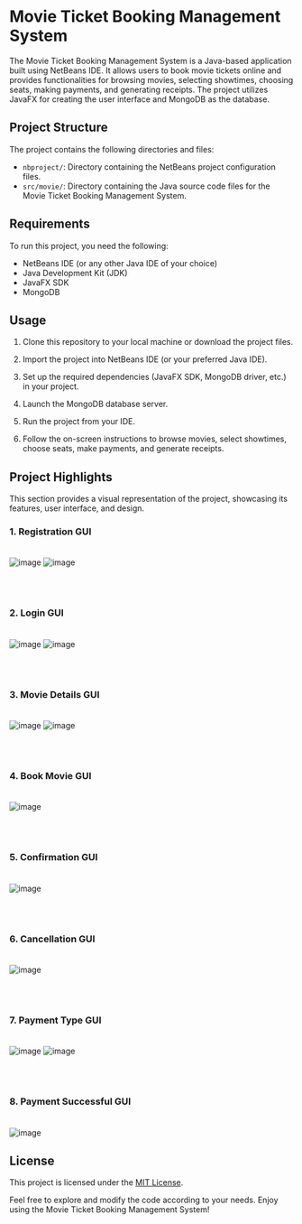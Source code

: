 # Movie Ticket Booking Management System

The Movie Ticket Booking Management System is a Java-based application built using NetBeans IDE. It allows users to book movie tickets online and provides functionalities for browsing movies, selecting showtimes, choosing seats, making payments, and generating receipts. The project utilizes JavaFX for creating the user interface and MongoDB as the database.

## Project Structure

The project contains the following directories and files:

- `nbproject/`: Directory containing the NetBeans project configuration files.
- `src/movie/`: Directory containing the Java source code files for the Movie Ticket Booking Management System.

## Requirements

To run this project, you need the following:

- NetBeans IDE (or any other Java IDE of your choice)
- Java Development Kit (JDK)
- JavaFX SDK
- MongoDB

## Usage

1. Clone this repository to your local machine or download the project files.

2. Import the project into NetBeans IDE (or your preferred Java IDE).

3. Set up the required dependencies (JavaFX SDK, MongoDB driver, etc.) in your project.

4. Launch the MongoDB database server.

5. Run the project from your IDE.

6. Follow the on-screen instructions to browse movies, select showtimes, choose seats, make payments, and generate receipts.

## Project Highlights

This section provides a visual representation of the project, showcasing its features, user interface, and design. <br>
### 1. Registration GUI <br><br>

![image](https://github.com/Aminah09/movie-ticket-booking-management-system/assets/78598270/4f136307-812d-40c8-9979-bc98edd18c9e)
![image](https://github.com/Aminah09/movie-ticket-booking-management-system/assets/78598270/f2b4b8eb-0a70-4e9a-931c-1ecea677b261)

<br><br>
### 2. Login GUI <br><br>

![image](https://github.com/Aminah09/movie-ticket-booking-management-system/assets/78598270/fe2fe68d-7332-4440-b13e-bbd56c9f5034)
![image](https://github.com/Aminah09/movie-ticket-booking-management-system/assets/78598270/25ff1127-0a15-49ef-8c09-499411c5110e)

<br><br>
### 3. Movie Details GUI <br><br>

![image](https://github.com/Aminah09/movie-ticket-booking-management-system/assets/78598270/5dc662a7-7f31-45c7-8a86-9c87cf74c26f)
![image](https://github.com/Aminah09/movie-ticket-booking-management-system/assets/78598270/08b1e8e6-04e3-47af-814e-b2bd11dfdac7)

<br><br>
### 4. Book Movie GUI <br><br>
![image](https://github.com/Aminah09/movie-ticket-booking-management-system/assets/78598270/1c4b40f9-c0de-41f2-9af1-2ca848c11019)

<br><br>
### 5. Confirmation GUI <br><br>
![image](https://github.com/Aminah09/movie-ticket-booking-management-system/assets/78598270/eee3cb03-d343-4ae3-b023-1fc8b4ce3695)

<br><br>
### 6. Cancellation GUI <br><br>
![image](https://github.com/Aminah09/movie-ticket-booking-management-system/assets/78598270/2573bde0-8f65-4064-8221-32949a00b1ec)

<br><br>
### 7. Payment Type GUI <br><br>
![image](https://github.com/Aminah09/movie-ticket-booking-management-system/assets/78598270/d15d9f23-8708-4944-a54d-66d1b7a04717)
![image](https://github.com/Aminah09/movie-ticket-booking-management-system/assets/78598270/de4d40d6-0d5d-4b84-8c2d-e707a2e7129e)

<br><br>
### 8. Payment Successful GUI <br><br>
![image](https://github.com/Aminah09/movie-ticket-booking-management-system/assets/78598270/b84ad32f-86ef-48d1-b097-f4f0cf77c65a)


## License

This project is licensed under the [MIT License](LICENSE).

Feel free to explore and modify the code according to your needs. Enjoy using the Movie Ticket Booking Management System!

